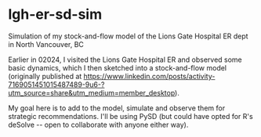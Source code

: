 # lgh-er-sd-sim
Simulation of my stock-and-flow model of the Lions Gate Hospital ER dept in North Vancouver, BC

Earlier in 02024, I visited the Lions Gate Hospital ER and observed some basic dynamics, which I then sketched into a stock-and-flow model (originally published at https://www.linkedin.com/posts/activity-7169051451015487489-9u6-?utm_source=share&utm_medium=member_desktop).

My goal here is to add to the model, simulate and observe them for strategic recommendations. I'll be using PySD (but could have opted for R's deSolve -- open to collaborate with anyone either way).

